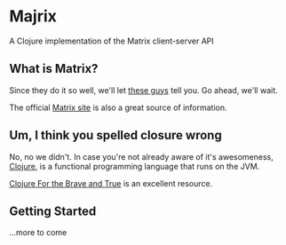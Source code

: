 # Majrix
A Clojure implementation of the Matrix client-server API

## What is Matrix?
Since they do it so well, we'll let [these guys](https://www.ruma.io/docs/matrix/) tell you. Go ahead, we'll wait.

The official [Matrix site](https://www.matrix.org) is also a great source of information.

## Um, I think you spelled closure wrong
No, no we didn't. In case you're not already aware of it's awesomeness, [Clojure](https://www.clojure.org), is a functional programming language that runs on the JVM.

[Clojure For the Brave and True](http://www.braveclojure.com) is an excellent resource.

## Getting Started
...more to come
